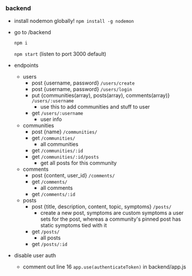 ### backend
- install nodemon globally!
    `npm install -g nodemon` 
- go to /backend

    `npm i` 

    `npm start` (listen to port 3000 default)
    

- endpoints
  - users
    - post {username, password} `/users/create`
    - post {username, password} `/users/login`
    - put {communities(array), posts(array), comments(array)} `/users/:username`
      - use this to add communities and stuff to user
    - get `/users/:username`
      - user info
  - communities
    - post {name} `/communities/`
    - get `/communities/`
      - all communities
    - get `/communities/:id`
    - get `/communities/:id/posts`
      - get all posts for this community
  - comments
    - post {content, user_id} `/comments/`
    - get `/comments/`
      - all comments
    - get `/comments/:id`
  - posts
    - post {title, description, content, topic, symptoms} `/posts/`
      - create a new post, symptoms are custom symptoms a user sets for the post, whereas a community's pinned post has static symptoms tied with it
    - get `/posts/`
      - all posts
    - get `/posts/:id`

- disable user auth
  - comment out line 16 `app.use(authenticateToken)` in backend/app.js